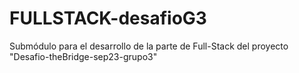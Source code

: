 # FULLSTACK-desafioG3
Submódulo para el desarrollo de la parte de Full-Stack del proyecto "Desafio-theBridge-sep23-grupo3"
